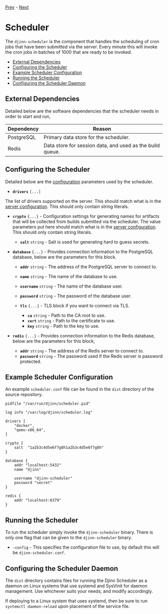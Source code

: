[Prev](/admin/curator) - [Next](/admin/server)

# Scheduler

The `djinn-scheduler` is the component that handles the scheduling of cron jobs
that have been submitted via the server. Every minute this will invoke the
cron jobs in batches of 1000 that are ready to be invoked.

* [External Dependencies](#external-dependencies)
* [Configuring the Scheduler](#configuring-the-scheduler)
* [Example Scheduler Configuration](#example-server-configuration)
* [Running the Scheduler](#running-the-scheduler)
* [Configuring the Scheduler Daemon](#configuring-the-scheduler-daemon)

## External Dependencies

Detailed below are the software dependencies that the scheduler needs in order
to start and run,

| Dependency  | Reason                                                    |
|-------------|-----------------------------------------------------------|
| PostgreSQL  | Primary data store for the scheduler.                     |
| Redis       | Data store for session data, and used as the build queue. |

## Configuring the Scheduler

Detailed below are the [configuration](/admin/configuration) parameters used by
the scheduler.

* **`drivers`** `[...]`

The list of drivers supported on the server. This should match what is in the
[server configuration](/admin/server#configuring-the-server). This should only
contain string literals.

* **`crypto`** `{...}` - Configuration settings for generating names for
artifacts that will be collected from builds submitted via the scheduler. The
value parameters put here should match what is in the
[server configuration](/admin/server#configuring-the-server). This should only
contain string literals.

  * **`salt`** `string` - Salt is used for generating hard to guess secrets.

* **`database`** `{...}` - Provides connection information to the PostgreSQL
database, below are the parameters for this block.

  * **`addr`** `string` - The address of the PostgreSQL server to connect to.
  * **`name`** `string` - The name of the database to use.
  * **`username`** `string` - The name of the database user.
  * **`password`** `string` - The password of the database user.

  * **`tls`** `{...}` - TLS block if you want to connect via TLS.

    * **`ca`** `string` - Path to the CA root to use.
    * **`cert`** `string` - Path to the certificate to use.
    * **`key`** `string` - Path to the key to use.

* **`redis`** `{...}` - Provides connection information to the Redis database,
below are the parameters for this block,

  * **`addr`** `string` - The address of the Redis server to connect to.
  * **`password`** `string` - The password used if the Redis server is
password protected.

## Example Scheduler Configuration

An example `scheduler.conf` file can be found in the `dist` directory of the
source repository.

    pidfile "/var/run/djinn/scheduler.pid"
    
    log info "/var/log/djinn/scheduler.log"
    
    drivers [
        "docker",
        "qemu-x86_64",
    ]

    crypto {
        salt  "1a2b3c4d5e6f7g8h1a2b3c4d5e6f7g8h"
    }
    
    database {
        addr "localhost:5432"
        name "djinn"
    
        username "djinn-scheduler"
        password "secret"
    }
    
    redis {
        addr "localhost:6379"
    }

## Running the Scheduler

To run the scheduler simply invoke the `djinn-scheduler` binary. There is only
one flag that can be given to the `djinn-scheduler` binary.

* `-config` - This specifies the configuration file to use, by default this
will be `djinn-scheduler.conf`.

## Configuring the Scheduler Daemon

The `dist` directory contains files for running the Djinn Scheduler as a daemon
on Linux systems that use systemd and SysVinit for daemon management. Use
whichever suits your needs, and modify accordingly.

If deploying to a Linux system that uses systemd, then be sure to run
`systemctl daemon-reload` upon placement of the service file.
